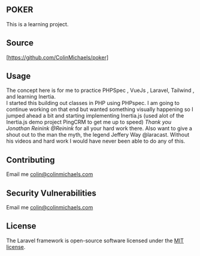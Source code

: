 
## POKER

This is a learning project. 

## Source

[https://github.com/ColinMichaels/poker]

## Usage

The concept here is for me to practice PHPSpec , VueJs , Laravel, Tailwind , and learning Inertia.   
I started this building out classes in PHP using PHPspec.  I am going to continue working on that end but wanted something visually happening so I jumped ahead a bit and starting implementing Inertia.js (used alot of the Inertia.js demo project PingCRM to get me up to speed) _Thank you Jonathan Reinink @Reinink_ for all your hard work there.   Also want to give a shout out to the man the myth, the legend Jeffery Way @laracast.  Without his videos and hard work I would have never been able to do any of this.   


## Contributing

Email me [colin@colinmichaels.com](mailto::colin@colinmichaels.com?subject=poker_project)

## Security Vulnerabilities

Email me [colin@colinmichaels.com](mailto::colin@colinmichaels.com?subject=poker_project_security_issues)

## License

The Laravel framework is open-source software licensed under the [MIT license](https://opensource.org/licenses/MIT).
